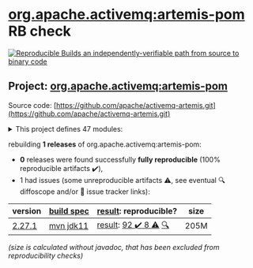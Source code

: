 [org.apache.activemq:artemis-pom](https://search.maven.org/artifact/org.apache.activemq/artemis-pom/) RB check
=======

[![Reproducible Builds](https://reproducible-builds.org/images/logos/rb.svg) an independently-verifiable path from source to binary code](https://reproducible-builds.org/)

## Project: [org.apache.activemq:artemis-pom](https://search.maven.org/artifact/org.apache.activemq/artemis-pom/)

Source code: [https://github.com/apache/activemq-artemis.git](https://github.com/apache/activemq-artemis.git)

<details><summary>This project defines 47 modules:</summary>

* [org.apache.activemq:activemq-branding](https://search.maven.org/artifact/org.apache.activemq/activemq-branding/)
* [org.apache.activemq:apache-artemis](https://search.maven.org/artifact/org.apache.activemq/apache-artemis/)
* [org.apache.activemq:artemis-amqp-protocol](https://search.maven.org/artifact/org.apache.activemq/artemis-amqp-protocol/)
* [org.apache.activemq:artemis-boot](https://search.maven.org/artifact/org.apache.activemq/artemis-boot/)
* [org.apache.activemq:artemis-cdi-client](https://search.maven.org/artifact/org.apache.activemq/artemis-cdi-client/)
* [org.apache.activemq:artemis-cli](https://search.maven.org/artifact/org.apache.activemq/artemis-cli/)
* [org.apache.activemq:artemis-commons](https://search.maven.org/artifact/org.apache.activemq/artemis-commons/)
* [org.apache.activemq:artemis-console](https://search.maven.org/artifact/org.apache.activemq/artemis-console/)
* [org.apache.activemq:artemis-core-client](https://search.maven.org/artifact/org.apache.activemq/artemis-core-client/)
* [org.apache.activemq:artemis-core-client-all](https://search.maven.org/artifact/org.apache.activemq/artemis-core-client-all/)
* [org.apache.activemq:artemis-core-client-osgi](https://search.maven.org/artifact/org.apache.activemq/artemis-core-client-osgi/)
* [org.apache.activemq:artemis-dto](https://search.maven.org/artifact/org.apache.activemq/artemis-dto/)
* [org.apache.activemq:artemis-features](https://search.maven.org/artifact/org.apache.activemq/artemis-features/)
* [org.apache.activemq:artemis-hawtio-pom](https://search.maven.org/artifact/org.apache.activemq/artemis-hawtio-pom/)
* [org.apache.activemq:artemis-hornetq-protocol](https://search.maven.org/artifact/org.apache.activemq/artemis-hornetq-protocol/)
* [org.apache.activemq:artemis-hqclient-protocol](https://search.maven.org/artifact/org.apache.activemq/artemis-hqclient-protocol/)
* [org.apache.activemq:artemis-jakarta-client](https://search.maven.org/artifact/org.apache.activemq/artemis-jakarta-client/)
* [org.apache.activemq:artemis-jakarta-client-all](https://search.maven.org/artifact/org.apache.activemq/artemis-jakarta-client-all/)
* [org.apache.activemq:artemis-jakarta-ra](https://search.maven.org/artifact/org.apache.activemq/artemis-jakarta-ra/)
* [org.apache.activemq:artemis-jakarta-server](https://search.maven.org/artifact/org.apache.activemq/artemis-jakarta-server/)
* [org.apache.activemq:artemis-jakarta-service-extensions](https://search.maven.org/artifact/org.apache.activemq/artemis-jakarta-service-extensions/)
* [org.apache.activemq:artemis-jdbc-store](https://search.maven.org/artifact/org.apache.activemq/artemis-jdbc-store/)
* [org.apache.activemq:artemis-jms-client](https://search.maven.org/artifact/org.apache.activemq/artemis-jms-client/)
* [org.apache.activemq:artemis-jms-client-all](https://search.maven.org/artifact/org.apache.activemq/artemis-jms-client-all/)
* [org.apache.activemq:artemis-jms-client-osgi](https://search.maven.org/artifact/org.apache.activemq/artemis-jms-client-osgi/)
* [org.apache.activemq:artemis-jms-server](https://search.maven.org/artifact/org.apache.activemq/artemis-jms-server/)
* [org.apache.activemq:artemis-journal](https://search.maven.org/artifact/org.apache.activemq/artemis-journal/)
* [org.apache.activemq:artemis-junit](https://search.maven.org/artifact/org.apache.activemq/artemis-junit/)
* [org.apache.activemq:artemis-log-annotation-processor](https://search.maven.org/artifact/org.apache.activemq/artemis-log-annotation-processor/)
* [org.apache.activemq:artemis-maven-plugin](https://search.maven.org/artifact/org.apache.activemq/artemis-maven-plugin/)
* [org.apache.activemq:artemis-mqtt-protocol](https://search.maven.org/artifact/org.apache.activemq/artemis-mqtt-protocol/)
* [org.apache.activemq:artemis-openwire-protocol](https://search.maven.org/artifact/org.apache.activemq/artemis-openwire-protocol/)
* [org.apache.activemq:artemis-plugin](https://search.maven.org/artifact/org.apache.activemq/artemis-plugin/)
* [org.apache.activemq:artemis-pom](https://search.maven.org/artifact/org.apache.activemq/artemis-pom/)
* [org.apache.activemq:artemis-protocols](https://search.maven.org/artifact/org.apache.activemq/artemis-protocols/)
* [org.apache.activemq:artemis-quorum-api](https://search.maven.org/artifact/org.apache.activemq/artemis-quorum-api/)
* [org.apache.activemq:artemis-quorum-ri](https://search.maven.org/artifact/org.apache.activemq/artemis-quorum-ri/)
* [org.apache.activemq:artemis-ra](https://search.maven.org/artifact/org.apache.activemq/artemis-ra/)
* [org.apache.activemq:artemis-selector](https://search.maven.org/artifact/org.apache.activemq/artemis-selector/)
* [org.apache.activemq:artemis-server](https://search.maven.org/artifact/org.apache.activemq/artemis-server/)
* [org.apache.activemq:artemis-server-osgi](https://search.maven.org/artifact/org.apache.activemq/artemis-server-osgi/)
* [org.apache.activemq:artemis-service-extensions](https://search.maven.org/artifact/org.apache.activemq/artemis-service-extensions/)
* [org.apache.activemq:artemis-spring-integration](https://search.maven.org/artifact/org.apache.activemq/artemis-spring-integration/)
* [org.apache.activemq:artemis-stomp-protocol](https://search.maven.org/artifact/org.apache.activemq/artemis-stomp-protocol/)
* [org.apache.activemq:artemis-unit-test-support](https://search.maven.org/artifact/org.apache.activemq/artemis-unit-test-support/)
* [org.apache.activemq:artemis-web](https://search.maven.org/artifact/org.apache.activemq/artemis-web/)
* [org.apache.activemq:artemis-website](https://search.maven.org/artifact/org.apache.activemq/artemis-website/)
</details>

rebuilding **1 releases** of org.apache.activemq:artemis-pom:
- **0** releases were found successfully **fully reproducible** (100% reproducible artifacts :heavy_check_mark:),
- 1 had issues (some unreproducible artifacts :warning:, see eventual :mag: diffoscope and/or :memo: issue tracker links):

| version | [build spec](/BUILDSPEC.md) | [result](https://reproducible-builds.org/docs/jvm/): reproducible? | size |
| -- | --------- | ------ | -- |
| [2.27.1](https://search.maven.org/artifact/org.apache.activemq/artemis-pom/2.27.1/pom) | [mvn jdk11](artemis-2.27.1.buildspec) | [result](artemis-pom-2.27.1.buildinfo): [92 :heavy_check_mark:  8 :warning:](artemis-pom-2.27.1.buildcompare) [:mag:](artemis-pom-2.27.1.diffoscope) | 205M |

<i>(size is calculated without javadoc, that has been excluded from reproducibility checks)</i>
